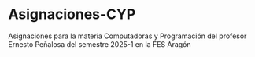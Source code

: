 # Asignaciones-CYP
Asignaciones para la materia Computadoras y Programación del profesor Ernesto Peñalosa del semestre 2025-1 en la FES Aragón

